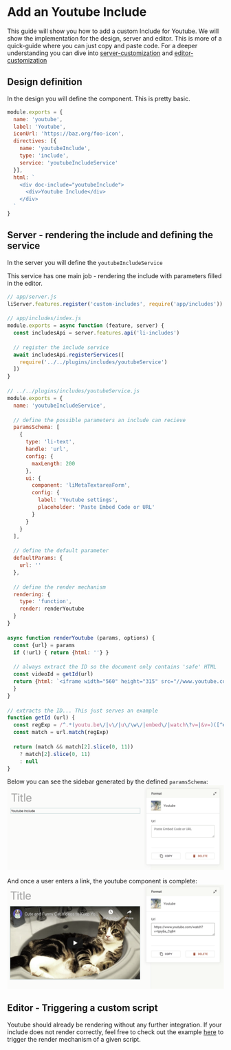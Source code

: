 # Add an Youtube Include

This guide will show you how to add a custom Include for Youtube. We will show the implementation for the design, server and editor.
This is more of a quick-guide where you can just copy and paste code. For a deeper understanding you can dive into [server-customization](../reference-docs/includes/server_customization.md) and [editor-customization](../reference-docs/includes/editor_customization.md)


## Design definition

In the design you will define the component. This is pretty basic.

```js
module.exports = {
  name: 'youtube',
  label: 'Youtube',
  iconUrl: 'https://baz.org/foo-icon',
  directives: [{
    name: 'youtubeInclude',
    type: 'include',
    service: 'youtubeIncludeService'
  }],
  html: `
    <div doc-include="youtubeInclude">
      <div>Youtube Include</div>
    </div>
  `
}
```

## Server - rendering the include and defining the service

In the server you will define the `youtubeIncludeService`

This service has one main job - rendering the include with parameters filled in the editor.

```js
// app/server.js
liServer.features.register('custom-includes', require('app/includes'))

// app/includes/index.js
module.exports = async function (feature, server) {
  const includesApi = server.features.api('li-includes')

  // register the include service
  await includesApi.registerServices([
    require('../../plugins/includes/youtubeService')
  ])
}

// ../../plugins/includes/youtubeService.js
module.exports = {
  name: 'youtubeIncludeService',

  // define the possible parameters an include can recieve
  paramsSchema: [
    {
      type: 'li-text',
      handle: 'url',
      config: {
        maxLength: 200
      },
      ui: {
        component: 'liMetaTextareaForm',
        config: {
          label: 'Youtube settings',
          placeholder: 'Paste Embed Code or URL'
        }
      }
    }
  ],

  // define the default parameter
  defaultParams: {
    url: ''
  },

  // define the render mechanism
  rendering: {
    type: 'function',
    render: renderYoutube
  }
}

async function renderYoutube (params, options) {
  const {url} = params
  if (!url) { return {html: ''} }

  // always extract the ID so the document only contains 'safe' HTML
  const videoId = getId(url)
  return {html: `<iframe width="560" height="315" src="//www.youtube.com/embed/${videoId}" frameborder="0" allowfullscreen></iframe>`
  }
}

// extracts the ID... This just serves an example
function getId (url) {
  const regExp = /^.*(youtu.be\/|v\/|u\/\w\/|embed\/|watch\?v=|&v=)([^#&?]*).*/
  const match = url.match(regExp)

  return (match && match[2].slice(0, 11))
    ? match[2].slice(0, 11)
    : null
}
```

Below you can see the sidebar generated by the defined `paramsSchema`:
![Rendered Sidebar](./images/youtube_include_sidebar.png)

And once a user enters a link, the youtube component is complete:
![Rendered Youtube Include](./images/youtube_include.png)


## Editor - Triggering a custom script
Youtube should already be rendering without any further integration.
If your include does not render correctly, feel free to check out the example [here](./twitter_include_embed.md#editor-sidebar-and-trigger-twitter-script) to trigger the render mechanism of a given script.